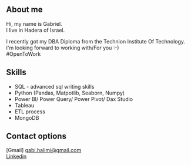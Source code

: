 __About me__
--------------------------------------------------------------------------------------
Hi, my name is Gabriel.  
I live in Hadera of Israel.  

I recently got my DBA Diploma from the Technion Institute Of Technology.  
I'm looking forward to working with/For you :-)  
#OpenToWork

__Skills__
--------------------------------------------------------------------------------------  

 * SQL - advanced sql writing skills  
 * Python (Pandas, Matpotlib, Seaborn, Numpy)  
 * Power BI/ Power Query/ Power Pivot/ Dax Studio  
 * Tableau  
 * ETL process  
 * MongoDB  
 
 
 __Contact options__  
-------------------------------------------------------------------------------------
 
[Gmail] gabi.halimi@gmail.com  
[Linkedin](https://www.linkedin.com/in/gabriel-halimi-603695128/) 
